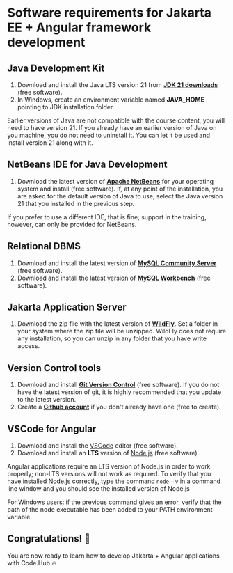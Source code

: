 # Software requirements for Jakarta EE + Angular framework development

## Java Development Kit
1. Download and install the Java LTS version 21 from **[JDK 21 downloads](https://www.oracle.com/java/technologies/downloads/)** (free software).
2. In Windows, create an environment variable named **JAVA_HOME** pointing to JDK installation folder.

Earlier versions of Java are not compatible with the course content, you will need to have version 21. If you already have an earlier version of Java on you machine, you do not need to uninstall it. You can let it be used and install version 21 along with it.

## NetBeans IDE for Java Development
1. Download the latest version of **[Apache NetBeans](https://netbeans.apache.org/front/main/index.html)** for your operating system and install (free software). If, at any point of the installation, you are asked for the default version of Java to use, select the Java version 21 that you installed in the previous step.

If you prefer to use a different IDE, that is fine; support in the training, however, can only be provided for NetBeans. 

## Relational DBMS
1. Download and install the latest version of **[MySQL Community Server](https://dev.mysql.com/downloads/mysql/)** (free software).
2. Download and install the latest version of **[MySQL Workbench](https://dev.mysql.com/downloads/workbench/)** (free software).

## Jakarta Application Server
1. Download the zip file with the latest version of **[WildFly](https://www.wildfly.org/downloads/)**. Set a folder in your system where the zip file will be unzipped. WildFly does not require any installation, so you can unzip in any folder that you have write access.

## Version Control tools
1. Download and install **[Git Version Control](https://git-scm.com/downloads)** (free software). If you do not have the latest version of git, it is highly recommended that you update to the latest version.
2. Create a **[Github account](https://github.com/join)** if you don't already have one (free to create).

## VSCode for Angular
1. Download and install the [VSCode](https://code.visualstudio.com/download) editor (free software).
2. Download and install an **LTS** version of [Node.js](https://nodejs.org/) (free software).

Angular applications require an LTS version of Node.js in order to work properly; non-LTS versions will not work as required. To verify that you have installed Node.js correctly, type the command `node -v` in a command line window and you should see the installed version of Node.js

For Windows users: if the previous command gives an error, verify that the path of the node executable has been added to your PATH environment variable.

## Congratulations! 👏

You are now ready to learn how to develop Jakarta + Angular applications with Code.Hub 🔥
